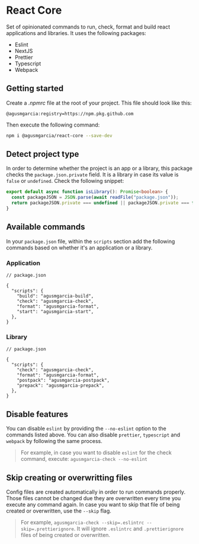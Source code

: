 # React Core

Set of opinionated commands to run, check, format and build react applications and libraries. It uses the following packages:

- Eslint
- NextJS
- Prettier
- Typescript
- Webpack

## Getting started

Create a _.npmrc_ file at the root of your project. This file should look like this:

```.npmrc
@agusmgarcia:registry=https://npm.pkg.github.com
```

Then execute the following command:

```bash
npm i @agusmgarcia/react-core --save-dev
```

## Detect project type

In order to determine whether the project is an app or a library, this package checks the `package.json.private` field. It is a library in case its value is `false` or `undefined`. Check the following snippet:

```typescript
export default async function isLibrary(): Promise<boolean> {
  const packageJSON = JSON.parse(await readFile("package.json"));
  return packageJSON.private === undefined || packageJSON.private === false;
}
```

## Available commands

In your `package.json` file, within the `scripts` section add the following commands based on whether it's an application or a library.

### Application

```jsonc
// package.json

{
  "scripts": {
    "build": "agusmgarcia-build",
    "check": "agusmgarcia-check",
    "format": "agusmgarcia-format",
    "start": "agusmgarcia-start",
  },
}
```

### Library

```jsonc
// package.json

{
  "scripts": {
    "check": "agusmgarcia-check",
    "format": "agusmgarcia-format",
    "postpack": "agusmgarcia-postpack",
    "prepack": "agusmgarcia-prepack",
  },
}
```

## Disable features

You can disable `eslint` by providing the `--no-eslint` option to the commands listed above. You can also disable `prettier`, `typescript` and `webpack` by following the same process.

> For example, in case you want to disable `eslint` for the check command, execute: `agusmgarcia-check --no-eslint`

## Skip creating or overwritting files

Config files are created automatically in order to run commands properly. Those files cannot be changed due they are overwritten every time you execute any command again. In case you want to skip that file of being created or overwritten, use the `--skip` flag.

> For example, `agusmgarcia-check --skip=.eslintrc --skip=.prettierignore`. It will ignore `.eslintrc` and `.prettierignore` files of being created or overwritten.
